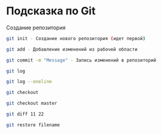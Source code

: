 # Подсказка по Git

Создание репозитория
```sh
git init - Создание нового репозитория (идет первой)
```
```sh
git add - Добавление изменений из рабочей области
```
```sh
git commit -m "Message" - Запись изменений в репозиторий
```
```sh
git log
```
```sh
git log --oneline
```
```sh
git checkout
```
```sh
git checkout master
```
```sh
git diff 11 22
```
```sh
git restore filename
```
